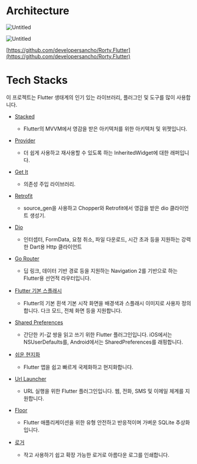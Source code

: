 # Architecture

![Untitled](../../assets/img/Architecture%20a79377effdb54f95afb8e7aedab74783/Untitled.png)

![Untitled](../../assets/img/Architecture%20a79377effdb54f95afb8e7aedab74783/Untitled%201.png)

[https://github.com/developersancho/Rorty.Flutter](https://github.com/developersancho/Rorty.Flutter)

# ****Tech Stacks****

이 프로젝트는 Flutter 생태계의 인기 있는 라이브러리, 플러그인 및 도구를 많이 사용합니다.

- [Stacked](https://pub.dev/packages/stacked)
    
    - Flutter의 MVVM에서 영감을 받은 아키텍처를 위한 아키텍처 및 위젯입니다.
    
- [Provider](https://pub.dev/packages/provider)
    
    - 더 쉽게 사용하고 재사용할 수 있도록 하는 InheritedWidget에 대한 래퍼입니다.
    
- [Get It](https://pub.dev/packages/get_it)
    
    - 의존성 주입 라이브러리.
    
- [Retrofit](https://pub.dev/packages/retrofit)
    
    - source_gen을 사용하고 Chopper와 Retrofit에서 영감을 받은 dio 클라이언트 생성기.
    
- [Dio](https://pub.dev/packages/dio)
    
    - 인터셉터, FormData, 요청 취소, 파일 다운로드, 시간 초과 등을 지원하는 강력한 Dart용 Http 클라이언트
    
- [Go Router](https://pub.dev/packages/go_router)
    
    - 딥 링크, 데이터 기반 경로 등을 지원하는 Navigation 2를 기반으로 하는 Flutter용 선언적 라우터입니다.
    
- [Flutter 기본 스플래시](https://pub.dev/packages/flutter_native_splash)
    
    - Flutter의 기본 흰색 기본 시작 화면을 배경색과 스플래시 이미지로 사용자 정의합니다. 다크 모드, 전체 화면 등을 지원합니다.
    
- [Shared Preferences](https://pub.dev/packages/shared_preferences)
    
    - 간단한 키-값 쌍을 읽고 쓰기 위한 Flutter 플러그인입니다. iOS에서는 NSUserDefaults를, Android에서는 SharedPreferences를 래핑합니다.
    
- [쉬운 현지화](https://pub.dev/packages/easy_localization)
    
    - Flutter 앱을 쉽고 빠르게 국제화하고 현지화합니다.
    
- [Url Launcher](https://pub.dev/packages/url_launcher)
    
    - URL 실행을 위한 Flutter 플러그인입니다. 웹, 전화, SMS 및 이메일 체계를 지원합니다.
    
- [Floor](https://pub.dev/packages/floor)
    
    - Flutter 애플리케이션을 위한 유형 안전하고 반응적이며 가벼운 SQLite 추상화입니다.
    
- [로거](https://pub.dev/packages/logger)
    
    - 작고 사용하기 쉽고 확장 가능한 로거로 아름다운 로그를 인쇄합니다.